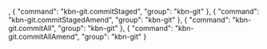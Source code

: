 ,
				{
					"command": "kbn-git.commitStaged",
					"group": "kbn-git"
				},
				{
					"command": "kbn-git.commitStagedAmend",
					"group": "kbn-git"
				},
				{
					"command": "kbn-git.commitAll",
					"group": "kbn-git"
				},
				{
					"command": "kbn-git.commitAllAmend",
					"group": "kbn-git"
				}